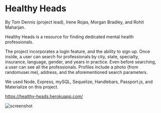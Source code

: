 # Healthy Heads
By Tom Dennis (project lead), Irene Rojas, Morgan Bradley, and Rohit Maharjan.

Healthy Heads is a resource for finding dedicated mental health professionals. 

The project incorporates a login feature, and the ability to sign up. Once inside, a user can search for professionals by city, state, specialty, insurance, language, gender, and years in practice. Even before searching, a user can see all the professionals. Profiles include a photo (from randomuser.me), address, and the aforementioned search parameters.

We used Node, Express, mySQL, Sequelize, Handlebars, Passport.js, and Materialize on this project.

https://healthy-heads.herokuapp.com/

![screenshot](https://github.com/tmd913/project2/blob/master/public/assets/img/healthy-heads-screenshot.png?raw=true)
